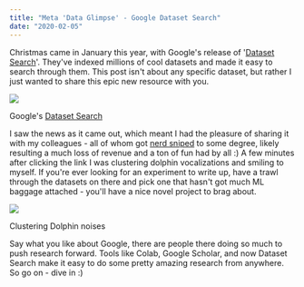 ```yaml
---
title: "Meta 'Data Glimpse' - Google Dataset Search"
date: "2020-02-05"
---
```


Christmas came in January this year, with Google's release of '[Dataset Search](https://datasetsearch.research.google.com/)'. They've indexed millions of cool datasets and made it easy to search through them. This post isn't about any specific dataset, but rather I just wanted to share this epic new resource with you.

[![](https://datasciencecastnethome.files.wordpress.com/2020/02/screenshot-from-2020-02-05-07-33-59.png?w=922)](https://datasetsearch.research.google.com/)

Google's [Dataset Search](https://datasetsearch.research.google.com/)

I saw the news as it came out, which meant I had the pleasure of sharing it with my colleagues - all of whom got [nerd sniped](https://xkcd.com/356/) to some degree, likely resulting a much loss of revenue and a ton of fun had by all :) A few minutes after clicking the link I was clustering dolphin vocalizations and smiling to myself. If you're ever looking for an experiment to write up, have a trawl through the datasets on there and pick one that hasn't got much ML baggage attached - you'll have a nice novel project to brag about.

![](https://datasciencecastnethome.files.wordpress.com/2020/02/screenshot-from-2020-01-24-13-09-14.png?w=441)

Clustering Dolphin noises

Say what you like about Google, there are people there doing so much to push research forward. Tools like Colab, Google Scholar, and now Dataset Search make it easy to do some pretty amazing research from anywhere. So go on - dive in :)
